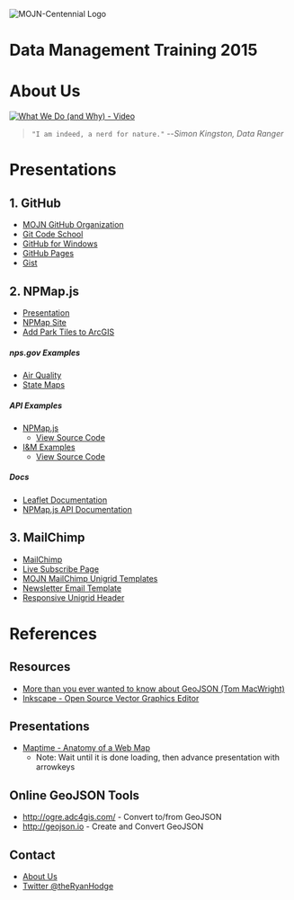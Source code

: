 ![MOJN-Centennial Logo](https://raw.githubusercontent.com/nps-mojn/data-management-training-2015/gh-pages/images/mojn-centennial-transparent.png)

# Data Management Training 2015

# About Us

[![What We Do (and Why) - Video](http://img.youtube.com/vi/MZ7Xtk4F5mk/0.jpg)](http://www.youtube.com/watch?v=MZ7Xtk4F5mk)

> `"I am indeed, a nerd for nature."`  --*Simon Kingston, Data Ranger*

# Presentations

## 1. GitHub
- [MOJN GitHub Organization](https://github.com/nps-mojn)
- [Git Code School](http://try.github.io)
- [GitHub for Windows](https://windows.github.com/)
- [GitHub Pages](https://pages.github.com/)
- [Gist](https://gist.github.com/)

## 2. NPMap.js
- [Presentation](http://nps-mojn.github.io/data-management-training-2015/presentation/npmap-presentation.html)
- [NPMap Site](http://www.nps.gov/npmap/)
- [Add Park Tiles to ArcGIS](http://www.nps.gov/npmap/blog/adding-park-tiles-to-arcgis-desktop.html)

##### nps.gov Examples
  - [Air Quality](http://www.nature.nps.gov/air/permits/aris/networks/mojn.cfm)
  - [State Maps](http://www.nps.gov/state/co/index.htm)
  
##### API Examples
  - [NPMap.js](http://www.nps.gov/npmap/npmap.js/2.0.0/examples/)
    - [View Source Code](https://github.com/nationalparkservice/npmap.js/tree/master/examples)
  - [I&M Examples](http://nps-mojn.github.io/data-management-training-2015/examples)
    - [View Source Code](https://github.com/nps-mojn/data-management-training-2015/tree/gh-pages/examples)
  
##### Docs
  - [Leaflet Documentation](http://leafletjs.com/reference.html)
  - [NPMap.js API Documentation](https://github.com/nationalparkservice/npmap.js/blob/master/API.md)

## 3. MailChimp
- [MailChimp](http://mailchimp.com)
- [Live Subscribe Page](http://nps.us9.list-manage.com/subscribe?u=e405e801f1ff2a7a57e7dd2a9&id=103a1f39d5)
- [MOJN MailChimp Unigrid Templates](https://github.com/nps-mojn/mailchimp-unigrid-templates)
- [Newsletter Email Template](http://nps-mojn.github.io/mailchimp-unigrid-templates/email-template.html)
- [Responsive Unigrid Header](http://nps-mojn.github.io/mailchimp-unigrid-templates/signup-form-header.html)

# References

## Resources

  - [More than you ever wanted to know about GeoJSON (Tom MacWright)](http://www.macwright.org/2015/03/23/geojson-second-bite.html)
  - [Inkscape - Open Source Vector Graphics Editor](https://inkscape.org/en/)

## Presentations

- [Maptime - Anatomy of a Web Map](http://maptime.io/anatomy-of-a-web-map/#0)
  - Note: Wait until it is done loading, then advance presentation with arrowkeys

## Online GeoJSON Tools

- http://ogre.adc4gis.com/ - Convert to/from GeoJSON
- http://geojson.io - Create and Convert GeoJSON

## Contact
- [About Us](http://science.nature.nps.gov/im/units/mojn/about.cfm)
- [Twitter @theRyanHodge](https://twitter.com/theRyanHodge)
